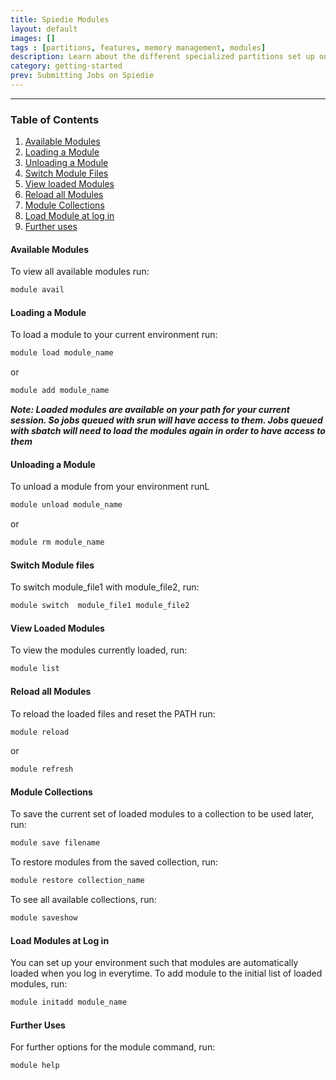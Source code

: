 ```yaml
---
title: Spiedie Modules
layout: default 
images: [] 
tags : [partitions, features, memory management, modules]
description: Learn about the different specialized partitions set up on Spiedie and best practices to improve Spiedie usage.  
category: getting-started
prev: Submitting Jobs on Spiedie
--- 
```


***

### Table of Contents

1. [Available Modules](#avail)
2. [Loading a Module](#load)
3. [Unloading a Module](#unload)
4. [Switch Module Files](#switch)
5. [View loaded Modules](#view)
6. [Reload all Modules](#reload)
7. [Module Collections](#collections)
8. [Load Module at log in](#login)
9. [Further uses](#help)

#### <a name="avail"></a> Available Modules 
To view all available modules run: 

``` bash 
module avail 
```

#### <a name="load"></a> Loading a Module

To load a module to your current environment run: 

``` bash 
module load module_name
```

or 

``` bash 
module add module_name
```

***Note: Loaded modules are available on your path for your current session. So jobs queued with srun will have access to them. Jobs queued with sbatch will need to load the modules again in order to have access to them***

#### <a name="unload"></a> Unloading a Module 

To unload a module from your environment runL 

``` bash 
module unload module_name
```

or 

``` bash 
module rm module_name
```

#### <a name="switch"></a> Switch Module files

To switch module_file1 with module_file2, run: 

``` bash 
module switch  module_file1 module_file2
```

#### <a name="view"></a> View Loaded Modules

To view the modules currently loaded, run:

```bash 
module list 
```

#### <a name="reload"></a> Reload all Modules
To reload the loaded files and reset the PATH run: 

``` bash 
module reload 
```
 or 


```bash
module refresh 
```
#### <a name="collections"></a> Module Collections

To save the current set of loaded modules to a collection to be used later, run: 

```bash
module save filename
```

To restore modules from the saved collection, run: 

```bash
module restore collection_name
```

To see all available collections, run: 

```bash
module saveshow
```


#### <a name="login"></a> Load Modules at Log in 

You can set up your environment such that modules are automatically loaded when you log in everytime. To add module to the initial list of loaded modules, run: 

```bash
module initadd module_name 
```

#### <a name="help">Further Uses</a>

For further options for the module command, run:

``` bash
module help
```
